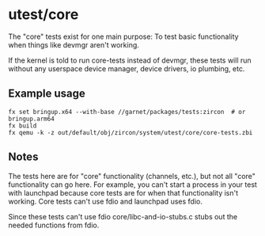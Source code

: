 # utest/core

The "core" tests exist for one main purpose:
To test basic functionality when things like devmgr aren't working.

If the kernel is told to run core-tests instead of devmgr, these tests
will run without any userspace device manager, device drivers, io plumbing,
etc.

## Example usage

```
fx set bringup.x64 --with-base //garnet/packages/tests:zircon  # or bringup.arm64
fx build
fx qemu -k -z out/default/obj/zircon/system/utest/core/core-tests.zbi
```

## Notes

The tests here are for "core" functionality (channels, etc.), but
not all "core" functionality can go here.  For example, you can't
start a process in your test with launchpad because core tests are for
when that functionality isn't working.  Core tests can't use fdio and
launchpad uses fdio.

Since these tests can't use fdio core/libc-and-io-stubs.c stubs out the needed
functions from fdio.
